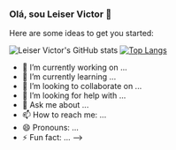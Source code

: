###                                                                     Olá, sou Leiser Victor 👋

Here are some ideas to get you started:

![Leiser Victor's GitHub stats](https://github-readme-stats.vercel.app/api?username=LeiserVictor&show_icons=true&theme=radical) [![Top Langs](https://github-readme-stats.vercel.app/api/top-langs/?username=LeiserVictora&layout=compact)](https://github.com/LeiserVictor/github-readme-stats)
- 🔭 I’m currently working on ...
- 🌱 I’m currently learning ...
- 👯 I’m looking to collaborate on ...
- 🤔 I’m looking for help with ...
- 💬 Ask me about ...
- 📫 How to reach me: ...
- 😄 Pronouns: ...
- ⚡ Fun fact: ...
-->
